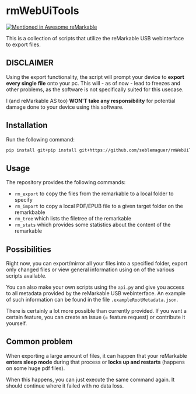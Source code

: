 # rmWebUiTools

[![Mentioned in Awesome reMarkable](https://awesome.re/mentioned-badge.svg)](https://github.com/reHackable/awesome-reMarkable)

This is a collection of scripts that utilize the reMarkable USB webinterface to export files.


## DISCLAIMER

Using the export functionality, the script will prompt your device to **export every single file** onto your pc.
This will - as of now - lead to freezes and other problems, as the software is not specifically suited for this usecase.

I (and reMarkable AS too) **WON'T take any responsibility** for potential damage done to your device using this software.


## Installation

Run the following command:

```sh
pip install git+pip install git+https://github.com/seblemaguer/rmWebUiTools.git@executables
```

## Usage

The repository provides the following commands:

  - `rm_export` to copy the files from the remarkable to a local folder to specify
  - `rm_import` to copy a local PDF/EPUB file to a given target folder on the remarkbable
  - `rm_tree` which lists the filetree of the remarkable
  - `rm_stats` which provides some statistics about the content of the remarkable

## Possibilities

Right now, you can export/mirror all your files into a specified folder, export only changed files or view general information using on of the various scripts available.

You can also make your own scripts using the `api.py` and give you access to all metadata provided by the reMarkable USB webinterface. An example of such information can be found in the file `.exampleRootMetadata.json`.

There is certainly a lot more possible than currently provided.
If you want a certain feature, you can create an issue (= feature request) or contribute it yourself.


## Common problem

When exporting a large amount of files, it can happen that your reMarkable **enters sleep mode** during that process or **locks up and restarts** (happens on some huge pdf files).

When this happens, you can just execute the same command again. It should continue where it failed with no data loss.
